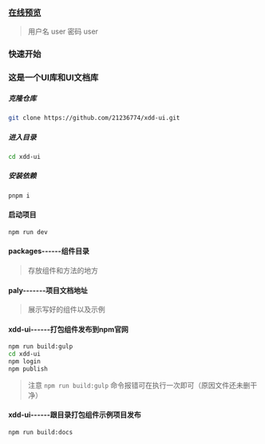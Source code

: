 ### [在线预览](http://123.207.197.245:8080/xdd-admin/)
> 用户名 user    密码 user

### 快速开始

### 这是一个UI库和UI文档库

##### 克隆仓库
```bash
git clone https://github.com/21236774/xdd-ui.git
```

##### 进入目录
```bash
cd xdd-ui
```

##### 安装依赖
```bash
pnpm i
```

#### 启动项目
```bash
npm run dev
```

#### packages------组件目录
> 存放组件和方法的地方

#### paly-------项目文档地址
> 展示写好的组件以及示例

#### xdd-ui------打包组件发布到npm官网
```bash
npm run build:gulp
cd xdd-ui
npm login
npm publish
```
> 注意 `npm run build:gulp` 命令报错可在执行一次即可（原因文件还未删干净）

#### xdd-ui------跟目录打包组件示例项目发布
```bash
npm run build:docs
```
